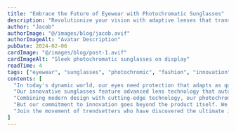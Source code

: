 ```yaml
---
title: "Embrace the Future of Eyewear with Photochromatic Sunglasses"
description: "Revolutionize your vision with adaptive lenses that transition seamlessly for optimal clarity and style."
author: "Jacob"
authorImage: "@/images/blog/jacob.avif"
authorImageAlt: "Avatar Description"
pubDate: 2024-02-06
cardImage: "@/images/blog/post-1.avif"
cardImageAlt: "Sleek photochromatic sunglasses on display"
readTime: 4
tags: ["eyewear", "sunglasses", "photochromic", "fashion", "innovation"]
contents: [
  "In today's dynamic world, our eyes need protection that adapts as quickly as you do. At OptiPlus, we understand that blending style with functionality is essential. That's why we're thrilled to introduce our revolutionary photochromatic sunglasses, designed to adjust effortlessly to changing light conditions.",
  "Our innovative sunglasses feature advanced lens technology that automatically transitions from clear to tinted, ensuring optimal vision whether you're indoors or in bright sunlight. Enjoy superior clarity and protection, no matter where your day takes you.",
  "Combining modern design with cutting-edge technology, our photochromatic sunglasses offer a perfect fusion of fashion and function. Lightweight frames, sleek aesthetics, and adaptive lenses make them a standout choice for those who demand both style and performance.",
  "But our commitment to innovation goes beyond the product itself. We provide comprehensive guides, expert advice, and dedicated customer support to ensure that your experience with our eyewear is as seamless as possible.",
  "Join the movement of trendsetters who have discovered the ultimate in adaptive eyewear. With our photochromatic sunglasses, you can transition effortlessly between environments while staying ahead in style and comfort."
]
---
```

